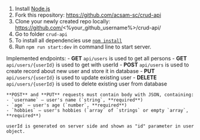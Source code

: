 1. Install [Node.js](https://nodejs.org/en/download/)   
2. Fork this repository: https://github.com/acsam-sc/crud-api
3. Clone your newly created repo locally: https://github.com/<%your_github_username%>/crud-api/ 
4. Go to folder `crud-api`  
5. To install all dependencies use [`npm install`](https://docs.npmjs.com/cli/install)  
6. Run `npm run start:dev` in command line to start server.

Implemented endpoints:
    - **GET** `api/users` is used to get all persons
    - **GET** `api/users/{userId}` is used to get with userId
    - **POST** `api/users` is used to create record about new user and store it in database
    - **PUT** `api/users/{userId}` is used to update existing user
    - **DELETE** `api/users/{userId}` is used to delete existing user from database

    **POST** and **PUT** requests must contain body with JSON, containing:
    - `username` — user's name (`string`, **required**)
    - `age` — user's age (`number`, **required**)
    - `hobbies` — user's hobbies (`array` of `strings` or empty `array`, **required**)

    userId is generated on server side and shown as "id" parameter in user object.